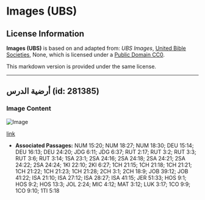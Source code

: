 # Images (UBS)

## License Information

**Images (UBS)** is based on and adapted from: _UBS Images_, [United Bible Societies](https://unitedbiblesocieties.org/), None, which is licensed under a [Public Domain CC0](https://creativecommons.org/public-domain/cc0/).

This markdown version is provided under the same license.



--------------------------------

## أرضية الدرس (id: 281385)

### Image Content

![Image](https://cdn.aquifer.bible/aquifer-content/resources/Media/WEB-0322_threshing_floor.jpg)

[link](https://cdn.aquifer.bible/aquifer-content/resources/Media/WEB-0322_threshing_floor.jpg)

* **Associated Passages:** NUM 15:20; NUM 18:27; NUM 18:30; DEU 15:14; DEU 16:13; DEU 24:20; JDG 6:11; JDG 6:37; RUT 2:17; RUT 3:2; RUT 3:3; RUT 3:6; RUT 3:14; 1SA 23:1; 2SA 24:16; 2SA 24:18; 2SA 24:21; 2SA 24:22; 2SA 24:24; 1KI 22:10; 2KI 6:27; 1CH 21:15; 1CH 21:18; 1CH 21:21; 1CH 21:22; 1CH 21:23; 1CH 21:28; 2CH 3:1; 2CH 18:9; JOB 39:12; JOB 41:22; ISA 21:10; ISA 27:12; ISA 28:27; ISA 41:15; JER 51:33; HOS 9:1; HOS 9:2; HOS 13:3; JOL 2:24; MIC 4:12; MAT 3:12; LUK 3:17; 1CO 9:9; 1CO 9:10; 1TI 5:18

